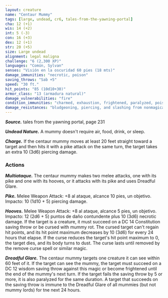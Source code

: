 ```yaml
---
layout: creature
name: "Centaur Mummy"
tags: [large, undead, cr6, tales-from-the-yawning-portal]
cha: 12 (+1)
wis: 14 (+2)
int: 5 (-3)
con: 16 (+3)
dex: 12 (+1)
str: 20 (+5)
size: Large undead
alignment: legal maligna
challenge: "6 (2,300 XP)"
languages: "Común, Sylvan"
senses: "Visión en la oscuridad 60 pies (18 mts)"
damage_immunities: "necrotic, poison"
saving_throws: "Sab +5"
speed: "30 ft."
hit_points: "85 (10d10+30)"
armor_class: "13 (armadura natural)"
damage_vulnerabilities: "fire"
condition_immunities: "charmed, exhaustion, frightened, paralyzed, poisoned"
damage_resistances: "bludgeoning, piercing, and slashing from nonmagical attacks"
---
```


***Source.*** tales from the yawning portal,  page 231

***Undead Nature.*** A mummy doesn't require air, food, drink, or sleep.

***Charge.*** If the centaur mummy moves at least 20 feet straight toward a target and then hits it with a pike attack on the same turn, the target takes an extra 10 (3d6) piercing damage.

### Actions

***Multiataque.*** The centaur mummy makes two melee attacks, one with its pike and one with its hooves, or it attacks with its pike and uses Dreadful Glare.

***Pike.*** Melee Weapon Attack: +8 al ataque, alcance 10 pies, un objetivo. Impacto: 10 (1d10 + 5) piercing damage.

***Hooves.*** Melee Weapon Attack: +8 al ataque, alcance 5 pies, un objetivo. Impacto: 12 (2d6 + 5) puntos de daño contundente plus 10 (3d6) necrotic damage. If the target is a creature, it must succeed on a DC 14 Constitution saving throw or be cursed with mummy rot. The cursed target can't regain hit points, and its hit point maximum decreases by 10 (3d6) for every 24 hours that elapse. If the curse reduces the target's hit point maximum to 0, the target dies, and its body turns to dust. The curse lasts until removed by the remove curse spell or similar magic.

***Dreadful Glare.*** The centaur mummy targets one creature it can see within 60 feet of it. If the target can see the mummy, the target must succeed on a DC 12 wisdom saving throw against this magic or become frightened until the end of the mummy's next turn. If the target fails the saving throw by 5 or more, it is also paralyzed for the same duration. A target that succeeds on the saving throw is immune to the Dreadful Glare of all mummies (but not mummy lords) for tne next 24 hours.
